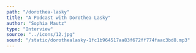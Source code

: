 ```yaml
---
path: "/dorothea-lasky"
title: "A Podcast with Dorothea Lasky"
author: "Sophia Mautz"
type: "Interview"
source: "../icons/12.jpg"  
sound: "/static/dorothealasky-1fc1b964517aa83f672ff774faac3bd8.mp3"
---
```


 
